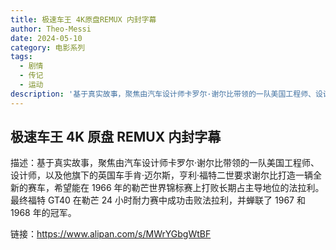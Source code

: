 ```yaml
---
title: 极速车王 4K原盘REMUX 内封字幕
author: Theo-Messi
date: 2024-05-10
category: 电影系列
tags:
  - 剧情
  - 传记
  - 运动
description: '基于真实故事，聚焦由汽车设计师卡罗尔·谢尔比带领的一队美国工程师、设计师，以及他旗下的英国车手肯·迈尔斯，亨利·福特二世要求谢尔比打造一辆全新的赛车，希望能在 1966 年的勒芒世界锦标赛上打败长期占主导地位的法拉利。最终福特 GT40 在勒芒 24 小时耐力赛中成功击败法拉利，并蝉联了 1967 和 1968 年的冠军。'
---
```


## 极速车王 4K 原盘 REMUX 内封字幕

描述：基于真实故事，聚焦由汽车设计师卡罗尔·谢尔比带领的一队美国工程师、设计师，以及他旗下的英国车手肯·迈尔斯，亨利·福特二世要求谢尔比打造一辆全新的赛车，希望能在 1966 年的勒芒世界锦标赛上打败长期占主导地位的法拉利。最终福特 GT40 在勒芒 24 小时耐力赛中成功击败法拉利，并蝉联了 1967 和 1968 年的冠军。

链接：https://www.alipan.com/s/MWrYGbgWtBF
